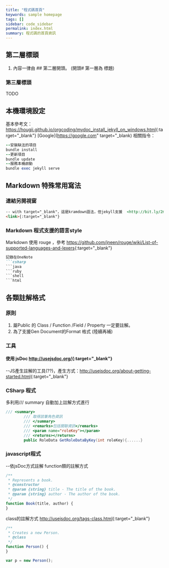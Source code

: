 ```yaml
---
title: "程式碼首頁"
keywords: sample homepage
tags: []
sidebar: code_sidebar
permalink: index.html
summary: 程式碼的首頁資訊
---
```

## 第二層標頭
1. 內容一律由 ## 第二層開頭。 (開頭# 第一層為 標題)

### 第三層標頭
TODO

## 本機環境設定
基本參考文： <https://hougii.github.io/orgcoding/mydoc_install_jekyll_on_windows.html>{:target="_blank"}
[Google](https://google.com" target="_blank)
相關指令：
```ruby
--安裝缺法的項目
bundle install 
--更新項目
bundle update
--服務本機啟動
bundle exec jekyll serve
```

## Markdown 特殊常用寫法
### 連結另開視窗
```markdown
-- with target="_blank"，這是kramdown語法，但jekyll支援  <http://bit.ly/2m840QG>{:target="_blank"}
<link>{:target="_blank"}
```
### Markdown 程式支援的語言style
Markdown 使用 rouge ，參考 <https://github.com/jneen/rouge/wiki/List-of-supported-languages-and-lexers>{:target="_blank"}
```markdown
記錄在OneNote
```csharp
```java
```ruby
```shell
```html
```

## 各類註解格式
### 原則
1. 屬Public 的 Class / Function /Field / Property 一定要註解。
2. 為了支援Gen Document的Format 格式
(陸續再補)

### 工具
#### 使用 jsDoc  <http://usejsdoc.org/>{:target="_blank"}
--JS產生註解的工具(??)，產生方式：<http://usejsdoc.org/about-getting-started.html>{:target="_blank"}

### CSharp 程式
多利用/// summary 自動加上註解方式進行
```csharp
/// <summary>
        /// 取得該筆角色資訊
        /// </summary>
        /// <remarks>包括關聯資訊</remarks>
        /// <param name="roleKey"></param>
        /// <returns></returns>
        public RoleData GetRoleDataByKey(int roleKey){......}
```

### javascript程式
--依jsDoc方式註解
function類的註解方式
```js
/**
 * Represents a book.
 * @constructor
 * @param {string} title - The title of the book.
 * @param {string} author - The author of the book.
 */
function Book(title, author) {
}
```
class的註解方式 <http://usejsdoc.org/tags-class.html>{:target="_blank"}
```js
/**
 * Creates a new Person.
 * @class
 */
function Person() {
}

var p = new Person();
```
